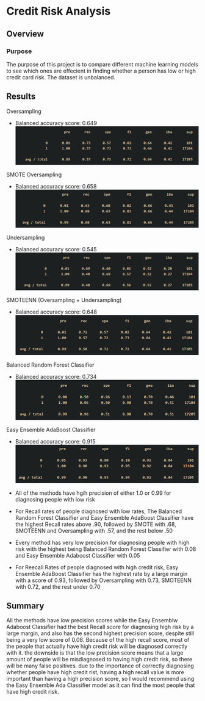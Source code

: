 # Credit Risk Analysis
 
## Overview  
### Purpose  
The purpose of this project is to compare different machine learning models to see which ones are effecient in finding whether a person has low or high credit card risk. The dataset is unbalanced.

## Results  
Oversampling  
* Balanced accuracy score: 0.649  
![Oversampling](Screenshots/Oversampling.PNG)  

SMOTE Oversampling  
* Balanced accuracy score: 0.658  
![SMOTE](Screenshots/SMOTE_Oversampling.PNG)  

Undersampling  
* Balanced accuracy score: 0.545  
![Undersampling](Screenshots/Undersampling.PNG)  

SMOTEENN (Oversampling + Undersampling) 
* Balanced accuracy score: 0.648  
![SMOTEENN](Screenshots/SMOTEENN.PNG)  

Balanced Random Forest Classifier  
* Balanced accuracy score: 0.734  
![Balanced Random Forest Classifier](Screenshots/Balanced_Random_Forest_Classifier.PNG)  

Easy Ensemble AdaBoost Classifier  
* Balanced accuracy score: 0.915  
![Easy Ensemble AdaBoost Classifier](Screenshots/Easy_Ensemble_AdaBoost_Classifier.PNG)  

* All of the methods have hgih precision of either 1.0 or 0.99 for diagnosing people with low risk
* For Recall rates of people diagnosed with low rates, The Balanced Random Forest Classifier and Easy Ensemble AdaBoost Classifier have the highest Recall rates above .90, followed by SMOTE with .68, SMOTEENN and Oversampling with .57, and the rest below .50
* Every method has very low precision for diagnosing people with high risk with the highest being Balanced Random Forest Classifier with 0.08 and Easy Ensemble Adaboost Classifier with 0.05
* For Reecall Rates of people diagnosed with high credit risk, Easy Ensemble AdaBoost Classifier has the highest rate by a large margin with a score of 0.93, followed by Oversampling with 0.73, SMOTEENN with 0.72, and the rest under 0.70

## Summary   
All the methods have low precision scores while the Easy Ensemblw Adaboost Classifier had the best Recall score for diagnosing high risk by a large margin, and also has the second highest precision score, despite still being a very low score of 0.08. Because of the high recall score, most of the people that actually have high credit risk will be diagnosed correctly with it. the downside is that the low precision score means that a large amount of people will be misdiagnosed to having high credit risk, so there will be many false positives. due to the importance of correctly diagnosing whether people have high credit rist, having a high recall value is more important than having a high precision score, so I would recommend using the Easy Ensemble Ada Classifier model as it can find the most people that have high credit risk.
